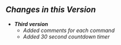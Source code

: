 ## _*Changes in this Version*_

- _**Third version**_
    - _*Added comments for each command*_
    - _*Added 30 second countdown timer*_